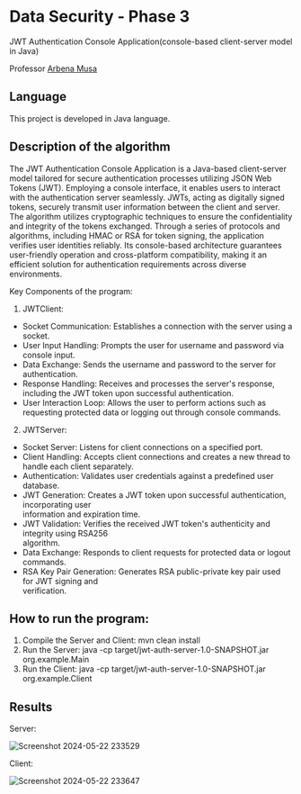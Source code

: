 # Data Security - Phase 3
JWT Authentication Console Application(console-based client-server model in Java)

Professor [Arbena Musa](https://github.com/ArbenaMusa)

## Language
This project is developed in Java language.

## Description of the algorithm

The JWT Authentication Console Application is a Java-based client-server model tailored for secure authentication processes utilizing JSON Web Tokens (JWT). Employing a console interface, it enables users to interact with the authentication server seamlessly. JWTs, acting as digitally signed tokens, securely transmit user information between the client and server. The algorithm utilizes cryptographic techniques to ensure the confidentiality and integrity of the tokens exchanged. Through a series of protocols and algorithms, including HMAC or RSA for token signing, the application verifies user identities reliably. Its console-based architecture guarantees user-friendly operation and cross-platform compatibility, making it an efficient solution for authentication requirements across diverse environments.

 Key Components of the program:

1. JWTClient:
  - Socket Communication: Establishes a connection with the server using a socket.
  - User Input Handling: Prompts the user for username and password via console input.
  - Data Exchange: Sends the username and password to the server for authentication.
  - Response Handling: Receives and processes the server's response, including the JWT token upon successful authentication.
  - User Interaction Loop: Allows the user to perform actions such as requesting protected data or logging out through console commands.
2. JWTServer:
  - Socket Server: Listens for client connections on a specified port.
  - Client Handling: Accepts client connections and creates a new thread to handle each client      separately.
  - Authentication: Validates user credentials against a predefined user database.
  - JWT Generation: Creates a JWT token upon successful authentication, incorporating user     
    information and expiration time.
  - JWT Validation: Verifies the received JWT token's authenticity and integrity using RSA256  
    algorithm.
  - Data Exchange: Responds to client requests for protected data or logout commands.
  - RSA Key Pair Generation: Generates RSA public-private key pair used for JWT signing and   
  verification.

## How to run the program:
1. Compile the Server and Client:
mvn clean install
2. Run the Server:
java -cp target/jwt-auth-server-1.0-SNAPSHOT.jar org.example.Main
3. Run the Client:
java -cp target/jwt-auth-server-1.0-SNAPSHOT.jar org.example.Client


## Results 

Server:

![Screenshot 2024-05-22 233529](https://github.com/mirgetagashi/JWT-Authentication-Console-Application/assets/154754089/48323b70-b847-428c-bae9-61063950cfc3)


Client:

![Screenshot 2024-05-22 233647](https://github.com/mirgetagashi/JWT-Authentication-Console-Application/assets/154754089/1d91e334-6e85-4e00-8254-a182aa3366ef)



